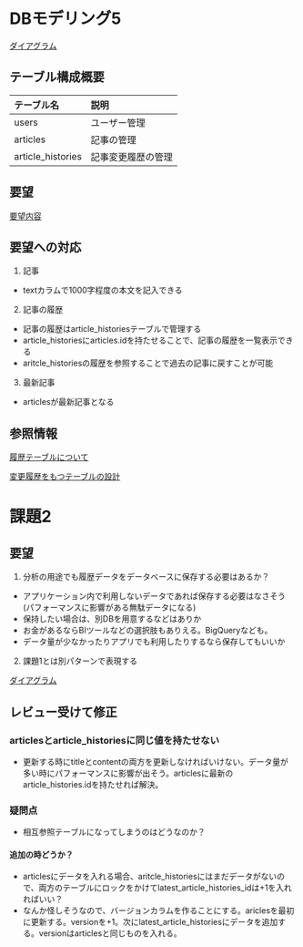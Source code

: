 # DBモデリング5

[ダイアグラム](https://dbdiagram.io/d/619c9a7202cf5d186b639e73)

## テーブル構成概要

|テーブル名|説明|
|:--|:--|
|users|ユーザー管理|
|articles|記事の管理|
|article_histories|記事変更履歴の管理|

## 要望

[要望内容](https://airtable.com/appPxhCPFYGqqN9YU/tblVlFr2q4lIqDKYc/viwX8r6DpCRp80swL/recjOqZmJIYx5eKIc?blocks=hide)

## 要望への対応

1. 記事

- textカラムで1000字程度の本文を記入できる

2. 記事の履歴

- 記事の履歴はarticle_historiesテーブルで管理する
- article_historiesにarticles.idを持たせることで、記事の履歴を一覧表示できる
- aritcle_historiesの履歴を参照することで過去の記事に戻すことが可能

3. 最新記事

- articlesが最新記事となる

## 参照情報

[履歴テーブルについて](https://user-first.ikyu.co.jp/entry/history-table)  

[変更履歴をもつテーブルの設計](https://qiita.com/ak-ymst/items/2e8e92f212c807bb09a1)


# 課題2

## 要望

1. 分析の用途でも履歴データをデータベースに保存する必要はあるか？

- アプリケーション内で利用しないデータであれば保存する必要はなさそう(パフォーマンスに影響がある無駄データになる)
- 保持したい場合は、別DBを用意するなどはありか
- お金があるならBIツールなどの選択肢もありえる。BigQueryなども。
- データ量が少なかったりアプリでも利用したりするなら保存してもいいか

2. 課題1とは別パターンで表現する

[ダイアグラム](https://dbdiagram.io/d/619cfffe02cf5d186b648011)


## レビュー受けて修正

### articlesとarticle_historiesに同じ値を持たせない

- 更新する時にtitleとcontentの両方を更新しなければいけない。データ量が多い時にパフォーマンスに影響が出そう。articlesに最新のarticle_histories.idを持たせれば解決。

### 疑問点

- 相互参照テーブルになってしまうのはどうなのか？

#### 追加の時どうか？

- articlesにデータを入れる場合、aritcle_historiesにはまだデータがないので、両方のテーブルにロックをかけてlatest_article_histories_idは+1を入れればいい？
- なんか怪しそうなので、バージョンカラムを作ることにする。ariclesを最初に更新する。versionを+1。次にlatest_article_historiesにデータを追加する。versionはarticlesと同じものを入れる。

